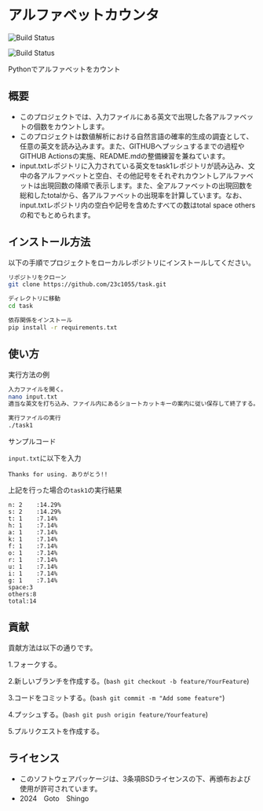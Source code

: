 # アルファベットカウンタ

![Build Status](https://img.shields.io/badge/Downloads-0.001k%2Fmonth-green?style=plastic&logo=downloads&logoColor=gray)

![Build Status](https://img.shields.io/github/actions/workflow/status/username/repository/ci.yml?branch=main)


Pythonでアルファベットをカウント

## 概要

- このプロジェクトでは、入力ファイルにある英文で出現した各アルファベットの個数をカウントします。 
- このプロジェクトは数値解析における自然言語の確率的生成の調査として、任意の英文を読み込みます。また、GITHUBへプッシュするまでの過程やGITHUB Actionsの実施、README.mdの整備練習を兼ねています。
- input.txtレポジトリに入力されている英文をtask1レポジトリが読み込み、文中の各アルファベットと空白、その他記号をそれぞれカウントしアルファベットは出現回数の降順で表示します。また、全アルファベットの出現回数を総和したtotalから、各アルファベットの出現率を計算しています。なお、input.txtレポジトリ内の空白や記号を含めたすべての数はtotal space othersの和でもとめられます。

## インストール方法

  以下の手順でプロジェクトをローカルレポジトリにインストールしてください。

```bash
リポジトリをクローン
git clone https://github.com/23c1055/task.git

ディレクトリに移動
cd task

依存関係をインストール
pip install -r requirements.txt
```
## 使い方

実行方法の例

```bash
入力ファイルを開く。
nano input.txt
適当な英文を打ち込み、ファイル内にあるショートカットキーの案内に従い保存して終了する。

実行ファイルの実行
./task1
```

サンプルコード

```input.txt```に以下を入力

```Thanks for using. ありがとう!!```

上記を行った場合の```task1```の実行結果

```
n: 2    :14.29%
s: 2    :14.29%
t: 1    :7.14%
h: 1    :7.14%
a: 1    :7.14%
k: 1    :7.14%
f: 1    :7.14%
o: 1    :7.14%
r: 1    :7.14%
u: 1    :7.14%
i: 1    :7.14%
g: 1    :7.14%
space:3
others:8
total:14
```

## 貢献

貢献方法は以下の通りです。

1.フォークする。

2.新しいブランチを作成する。(```bash git checkout -b feature/YourFeature```)

3.コードをコミットする。(```bash git commit -m "Add some feature"```)

4.プッシュする。(```bash git push origin feature/Yourfeature```)

5.プルリクエストを作成する。

## ライセンス

- このソフトウェアパッケージは、3条項BSDライセンスの下、再頒布および使用が許可されています。
- 2024　Goto　Shingo
